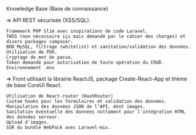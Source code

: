 Knowledge Base (Base de connaissance)

=> API REST sécurisée (XSS/SQL).

    Framework PHP Slim avec inspirations de code Laravel.
    TWIG (non nécessaire içi mais demandé par le cahier des charges) et divers packages composer.
    BDD MySQL, filtrage (whitelist) et sanitation/validation des données.
    Utilisation de PDO.
    Cryptage de mot de passe.
    Token demandé pour autorisation de toute opération du CRUD.
    Environnement .env
    
=> Front utilisant la librairie ReactJS, package Create-React-App et thème de base CoreUI React.

    Utilisation de React-router (HashRouter)
    Custom hooks pour les formulaires et validation des données.
    Manipulation des données JSON de l’API, dont images.
    Sanitation éventuelle des données nottament pour l'intégration HTML des données serveur.
    Upload d'images.
    SSR du bundle WebPack avec Laravel-mix.
